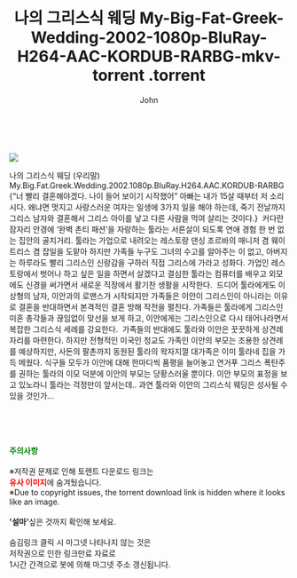 ﻿---
layout: post
title:  "                   나의 그리스식 웨딩 My-Big-Fat-Greek-Wedding-2002-1080p-BluRay-H264-AAC-KORDUB-RARBG-mkv-torrent                .torrent"
author: John
categories: [ 영화 ]
tags: [  ]
image: https://torrentrj57.com/uploadfile/full/7cbd2df84f61cbec4f245c722459c461cb798c01.jpg 
description: "                   나의 그리스식 웨딩 My-Big-Fat-Greek-Wedding-2002-1080p-BluRay-H264-AAC-KORDUB-RARBG-mkv-torrent                 torrent 정보 공유"
toc: true
toc_sticky: true
---

<br>
<p><img src="https://torrentrj57.com/uploadfile/full/7cbd2df84f61cbec4f245c722459c461cb798c01.jpg"/></p>
 나의 그리스식 웨딩 (우리말) My.Big.Fat.Greek.Wedding.2002.1080p.BluRay.H264.AAC.KORDUB-RARBG {“너 빨리 결혼해야겠다. 나이 들어 보이기 시작했어” 아빠는 내가 15살 때부터 저 소리시다. 왜냐면 멋지고 사랑스러운 여자는 일생에 3가지 일을 해야 하는데, 죽기 전날까지 그리스 남자와 결혼해서 그리스 아이를 낳고 다른 사람을 먹여 살리는 것이다.}  커다란 잠자리 안경에 ‘완벽 촌티 패션’을 자랑하는 툴라는 서른살이 되도록 연애 경험 한 번 없는 집안의 골치거리. 툴라는 가업으로 내려오는 레스토랑 댄싱 조르바의 매니저 겸 웨이트리스 겸 잡일을 도맡아 하지만 가족들 누구도 그녀의 수고를 알아주는 이 없고, 아버지는 하루라도 빨리 그리스인 신랑감을 구하러 직접 그리스에 가라고 성화다. 가업인 레스토랑에서 벗어나 하고 싶은 일을 하면서 살겠다고 결심한 툴라는 컴퓨터를 배우고 외모에도 신경을 써가면서 새로운 직장에서 활기찬 생활을 시작한다.  드디어 툴라에게도 이상형의 남자, 이안과의 로맨스가 시작되지만 가족들은 이안이 그리스인이 아니라는 이유로 결혼을 반대하면서 본격적인 결혼 방해 작전을 펼친다. 가족들은 툴라에게 그리스인 미혼 총각들과 끊임없이 맞선을 보게 하고, 이안에게는 그리스인으로 다시 태어나라면서 복잡한 그리스식 세례를 강요한다.  가족들의 반대에도 툴라와 이안은 꿋꿋하게 상견례 자리를 마련한다. 하지만 전형적인 미국인 청교도 가족인 이안의 부모는 조용한 상견례를 예상하지만, 사돈의 팔촌까지 동원된 툴라의 왁자지껄 대가족은 이미 툴라네 집을 가득 메웠다. 식구들 모두가 이안에 대해 한마디씩 품평을 늘어놓고 연거푸 그리스 폭탄주를 권하는 툴라의 이모 덕분에 이안의 부모는 당황스러울 뿐이다. 이안 부모의 표정을 보고 있노라니 툴라는 걱정만이 앞서는데.. 과연 툴라와 이안의 그리스식 웨딩은 성사될 수 있을 것인가... 
    
<br><br><br>
<p data-ke-size="size16"><b><span style="color: green;">주의사항</span></b><br /><br />※저작권 문제로 인해 토렌트 다운로드 링크는<br /><b><span style="color: red;">유사 이미지</span></b>에 숨겨뒀습니다.<br />※Due to copyright issues, the torrent download link is hidden where it looks like an image.<br /><br /><b>'설마'</b>싶은 것까지 확인해 보세요.<br /><br />숨김링크 클릭 시 마그넷 나타나지 않는 것은<br />저작권으로 인한 링크만료 자료로<br />1시간 간격으로 봇에 의해 마그넷 주소 갱신됩니다.</p>
